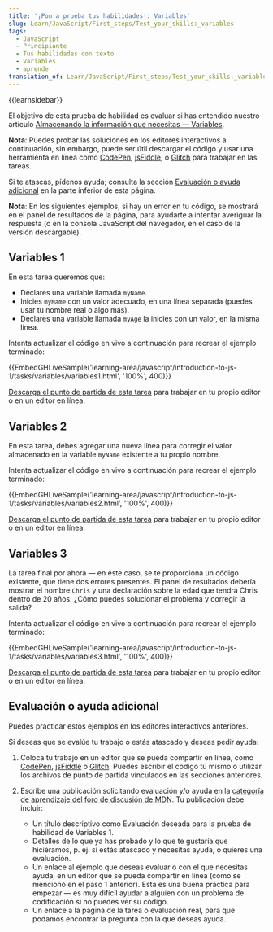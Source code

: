 ```yaml
---
title: '¡Pon a prueba tus habilidades!: Variables'
slug: Learn/JavaScript/First_steps/Test_your_skills:_variables
tags:
  - JavaScript
  - Principiante
  - Tus habilidades con texto
  - Variables
  - aprende
translation_of: Learn/JavaScript/First_steps/Test_your_skills:_variables
---
```

{{learnsidebar}}

El objetivo de esta prueba de habilidad es evaluar si has entendido nuestro artículo [Almacenando la información que necesitas — Variables](/es/docs/Learn/JavaScript/First_steps/Variables).

**Nota**: Puedes probar las soluciones en los editores interactivos a continuación, sin embargo, puede ser útil descargar el código y usar una herramienta en línea como [CodePen](https://codepen.io/), [jsFiddle](https://jsfiddle.net/), o [Glitch](https://glitch.com/) para trabajar en las tareas.

Si te atascas, pídenos ayuda; consulta la sección [Evaluación o ayuda adicional](#evaluación_o_ayuda_adicional) en la parte inferior de esta página.

**Nota**: En los siguientes ejemplos, si hay un error en tu código, se mostrará en el panel de resultados de la página, para ayudarte a intentar averiguar la respuesta (o en la consola JavaScript del navegador, en el caso de la versión descargable).

## Variables 1

En esta tarea queremos que:

- Declares una variable llamada `myName`.
- Inicies `myName` con un valor adecuado, en una línea separada (puedes usar tu nombre real o algo más).
- Declares una variable llamada `myAge` la inicies con un valor, en la misma línea.

Intenta actualizar el código en vivo a continuación para recrear el ejemplo terminado:

{{EmbedGHLiveSample('learning-area/javascript/introduction-to-js-1/tasks/variables/variables1.html', '100%', 400)}}

[Descarga el punto de partida de esta tarea](https://github.com/mdn/learning-area/blob/master/javascript/introduction-to-js-1/tasks/variables/variables1-download.html) para trabajar en tu propio editor o en un editor en línea.

## Variables 2

En esta tarea, debes agregar una nueva línea para corregir el valor almacenado en la variable `myName` existente a tu propio nombre.

Intenta actualizar el código en vivo a continuación para recrear el ejemplo terminado:

{{EmbedGHLiveSample('learning-area/javascript/introduction-to-js-1/tasks/variables/variables2.html', '100%', 400)}}

[Descarga el punto de partida de esta tarea](https://github.com/mdn/learning-area/blob/master/javascript/introduction-to-js-1/tasks/variables/variables2-download.html) para trabajar en tu propio editor o en un editor en línea.

## Variables 3

La tarea final por ahora — en este caso, se te proporciona un código existente, que tiene dos errores presentes. El panel de resultados debería mostrar el nombre `Chris` y una declaración sobre la edad que tendrá Chris dentro de 20 años. ¿Cómo puedes solucionar el problema y corregir la salida?

Intenta actualizar el código en vivo a continuación para recrear el ejemplo terminado:

{{EmbedGHLiveSample('learning-area/javascript/introduction-to-js-1/tasks/variables/variables3.html', '100%', 400)}}

[Descarga el punto de partida de esta tarea](https://github.com/mdn/learning-area/blob/master/javascript/introduction-to-js-1/tasks/variables/variables3-download.html) para trabajar en tu propio editor o en un editor en línea.

## Evaluación o ayuda adicional

Puedes practicar estos ejemplos en los editores interactivos anteriores.

Si deseas que se evalúe tu trabajo o estás atascado y deseas pedir ayuda:

1.  Coloca tu trabajo en un editor que se pueda compartir en línea, como [CodePen](https://codepen.io/), [jsFiddle](https://jsfiddle.net/) o [Glitch](https://glitch.com/). Puedes escribir el código tú mismo o utilizar los archivos de punto de partida vinculados en las secciones anteriores.
2.  Escribe una publicación solicitando evaluación y/o ayuda en la [categoría de aprendizaje del foro de discusión de MDN](https://discourse.mozilla.org/c/mdn/learn). Tu publicación debe incluir:

    - Un título descriptivo como Evaluación deseada para la prueba de habilidad de Variables 1.
    - Detalles de lo que ya has probado y lo que te gustaría que hiciéramos, p. ej. si estás atascado y necesitas ayuda, o quieres una evaluación.
    - Un enlace al ejemplo que deseas evaluar o con el que necesitas ayuda, en un editor que se pueda compartir en línea (como se mencionó en el paso 1 anterior). Esta es una buena práctica para empezar — es muy difícil ayudar a alguien con un problema de codificación si no puedes ver su código.
    - Un enlace a la página de la tarea o evaluación real, para que podamos encontrar la pregunta con la que deseas ayuda.
